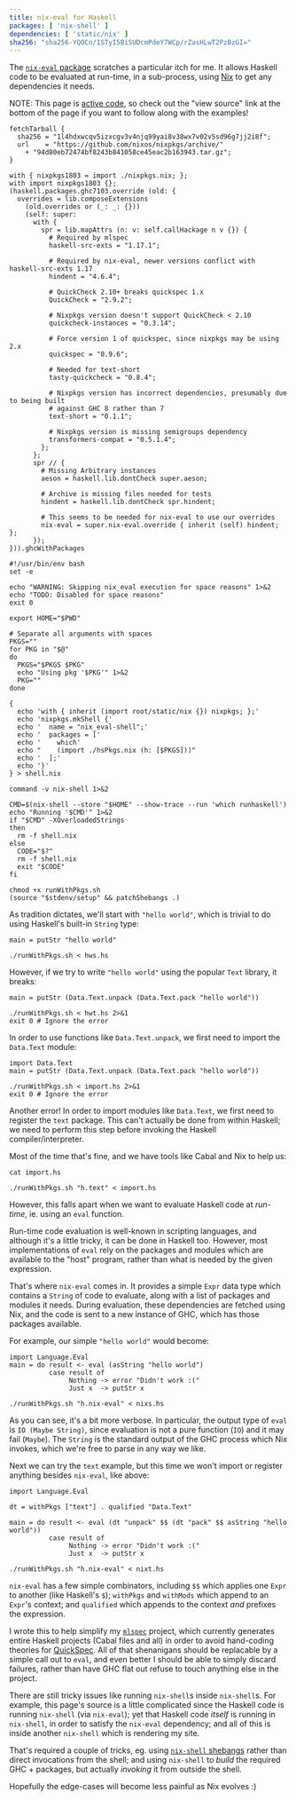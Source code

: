 ```yaml
---
title: nix-eval for Haskell
packages: [ 'nix-shell' ]
dependencies: [ 'static/nix' ]
sha256: "sha256-YQOCn/1STyI5BiSUDcmPdeY7WCp/rZasHLwT2PzBzGI="
---
```


The [`nix-eval` package](https://hackage.haskell.org/package/nix-eval) scratches
a particular itch for me. It allows Haskell code to be evaluated at run-time, in
a sub-process, using [Nix](http://nixos.org/nix) to get any dependencies it
needs.

NOTE: This page is [active code](/projects/activecode/), so check out the "view
source" link at the bottom of the page if you want to follow along with the
examples!

```{pipe="cat > nixpkgs.nix"}
fetchTarball {
  sha256 = "1l4hdxwcqv5izxcgv3v4njq99yai8v38wx7v02v5sd96g7jj2i8f";
  url    = "https://github.com/nixos/nixpkgs/archive/"
    + "94d80eb72474bf8243b841058ce45eac2b163943.tar.gz";
}
```

```{pipe="cat > hsPkgs.nix"}
with { nixpkgs1803 = import ./nixpkgs.nix; };
with import nixpkgs1803 {};
(haskell.packages.ghc7103.override (old: {
  overrides = lib.composeExtensions
    (old.overrides or (_: _: {}))
    (self: super:
      with {
        spr = lib.mapAttrs (n: v: self.callHackage n v {}) {
          # Required by mlspec
          haskell-src-exts = "1.17.1";

          # Required by nix-eval, newer versions conflict with haskell-src-exts 1.17
          hindent = "4.6.4";

          # QuickCheck 2.10+ breaks quickspec 1.x
          QuickCheck = "2.9.2";

          # Nixpkgs version doesn't support QuickCheck < 2.10
          quickcheck-instances = "0.3.14";

          # Force version 1 of quickspec, since nixpkgs may be using 2.x
          quickspec = "0.9.6";

          # Needed for text-short
          tasty-quickcheck = "0.8.4";

          # Nixpkgs version has incorrect dependencies, presumably due to being built
          # against GHC 8 rather than 7
          text-short = "0.1.1";

          # Nixpkgs version is missing semigroups dependency
          transformers-compat = "0.5.1.4";
        };
      };
      spr // {
        # Missing Arbitrary instances
        aeson = haskell.lib.dontCheck super.aeson;

        # Archive is missing files needed for tests
        hindent = haskell.lib.dontCheck spr.hindent;

        # This seems to be needed for nix-eval to use our overrides
        nix-eval = super.nix-eval.override { inherit (self) hindent; };
      });
})).ghcWithPackages
```

```{pipe="cat > runWithPkgs.sh"}
#!/usr/bin/env bash
set -e

echo "WARNING: Skipping nix_eval execution for space reasons" 1>&2
echo "TODO: Disabled for space reasons"
exit 0

export HOME="$PWD"

# Separate all arguments with spaces
PKGS=""
for PKG in "$@"
do
  PKGS="$PKGS $PKG"
  echo "Using pkg '$PKG'" 1>&2
  PKG=""
done

{
  echo 'with { inherit (import root/static/nix {}) nixpkgs; };'
  echo 'nixpkgs.mkShell {'
  echo '  name = "nix_eval-shell";'
  echo '  packages = ['
  echo '    which'
  echo "    (import ./hsPkgs.nix (h: [$PKGS]))"
  echo '  ];'
  echo '}'
} > shell.nix

command -v nix-shell 1>&2

CMD=$(nix-shell --store "$HOME" --show-trace --run 'which runhaskell')
echo "Running '$CMD'" 1>&2
if "$CMD" -XOverloadedStrings
then
  rm -f shell.nix
else
  CODE="$?"
  rm -f shell.nix
  exit "$CODE"
fi
```

```{pipe="sh > /dev/null"}
chmod +x runWithPkgs.sh
(source "$stdenv/setup" && patchShebangs .)
```

As tradition dictates, we'll start with `"hello world"`, which is trivial to do
using Haskell's built-in `String` type:

```{.haskell pipe="tee hws.hs"}
main = putStr "hello world"
```

```{.haskell pipe="sh"}
./runWithPkgs.sh < hws.hs
```

However, if we try to write `"hello world"` using the popular `Text` library, it
breaks:

```{.haskell pipe="tee hwt.hs"}
main = putStr (Data.Text.unpack (Data.Text.pack "hello world"))
```

```{pipe="sh"}
./runWithPkgs.sh < hwt.hs 2>&1
exit 0 # Ignore the error
```

In order to use functions like `Data.Text.unpack`, we first need to import the
`Data.Text` module:

```{.haskell pipe="tee import.hs"}
import Data.Text
main = putStr (Data.Text.unpack (Data.Text.pack "hello world"))
```

```{pipe="sh"}
./runWithPkgs.sh < import.hs 2>&1
exit 0 # Ignore the error
```

Another error! In order to import modules like `Data.Text`, we first need to
register the `text` package. This can't actually be done from within Haskell; we
need to perform this step before invoking the Haskell compiler/interpreter.

Most of the time that's fine, and we have tools like Cabal and Nix to help us:

```{.haskell pipe="sh"}
cat import.hs
```

```{.haskell pipe="sh"}
./runWithPkgs.sh "h.text" < import.hs
```

However, this falls apart when we want to evaluate Haskell code at *run-time*,
ie. using an `eval` function.

Run-time code evaluation is well-known in scripting languages, and although it's
a little tricky, it can be done in Haskell too. However, most implementations of
`eval` rely on the packages and modules which are available to the "host"
program, rather than what is needed by the given expression.

That's where `nix-eval` comes in. It provides a simple `Expr` data type which
contains a `String` of code to evaluate, along with a list of packages and
modules it needs. During evaluation, these dependencies are fetched using Nix,
and the code is sent to a new instance of GHC, which has those packages
available.

For example, our simple `"hello world"` would become:

```{.haskell pipe="tee nixs.hs"}
import Language.Eval
main = do result <- eval (asString "hello world")
          case result of
               Nothing -> error "Didn't work :("
               Just x  -> putStr x
```

```{.haskell pipe="sh"}
./runWithPkgs.sh "h.nix-eval" < nixs.hs
```

As you can see, it's a bit more verbose. In particular, the output type of
`eval` is `IO (Maybe String)`, since evaluation is not a pure function (`IO`)
and it may fail (`Maybe`). The `String` is the standard output of the GHC
process which Nix invokes, which we're free to parse in any way we like.

Next we can try the `text` example, but this time we won't import or register
anything besides `nix-eval`, like above:

```{.haskell pipe="tee nixt.hs"}
import Language.Eval

dt = withPkgs ["text"] . qualified "Data.Text"

main = do result <- eval (dt "unpack" $$ (dt "pack" $$ asString "hello world"))
          case result of
               Nothing -> error "Didn't work :("
               Just x  -> putStr x
```

```{.haskell pipe="sh"}
./runWithPkgs.sh "h.nix-eval" < nixt.hs
```

`nix-eval` has a few simple combinators, including `$$` which applies one `Expr`
to another (like Haskell's `$`); `withPkgs` and `withMods` which append to an
`Expr`'s context; and `qualified` which appends to the context *and* prefixes
the expression.

I wrote this to help simplify my [`mlspec`](/git/mlspec/)
project, which currently generates entire Haskell projects (Cabal files and all)
in order to avoid hand-coding theories for
[QuickSpec](https://hackage.haskell.org/package/quickspec). All of that
shenanigans should be replacable by a simple call out to `eval`, and even better
I should be able to simply discard failures, rather than have GHC flat out
refuse to touch anything else in the project.

There are still tricky issues like running `nix-shell`s inside `nix-shell`s. For
example, this page's source is a little complicated since the Haskell code is
running `nix-shell` (via `nix-eval`); yet that Haskell code *itself* is running
in `nix-shell`, in order to satisfy the `nix-eval` dependency; and all of this
is inside another `nix-shell` which is rendering my site.

That's required a couple of tricks, eg. using
[`nix-shell` shebangs](/projects/nixos/nix_shell_shebangs.html) rather than direct
invocations from the shell; and using `nix-shell` to *build* the required GHC +
packages, but actually *invoking* it from outside the shell.

Hopefully the edge-cases will become less painful as Nix evolves :)
